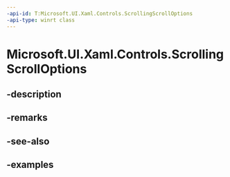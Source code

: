 ```yaml
---
-api-id: T:Microsoft.UI.Xaml.Controls.ScrollingScrollOptions
-api-type: winrt class
---
```


# Microsoft.UI.Xaml.Controls.ScrollingScrollOptions

<!--
public class ScrollingScrollOptions
-->


## -description

## -remarks

## -see-also

## -examples


